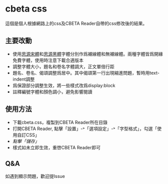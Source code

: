 # cbeta css

這個是個人根據網路上的css及CBETA Reader自帶的css修改後的結果。

## 主要改動

- 使用[思源宋體](https://github.com/adobe-fonts/source-han-serif/tree/release)和[思源黑體](https://github.com/adobe-fonts/source-han-sans)字體分別作爲襯線體和無襯線體。兩種字體皆爲開緣免費字體，使用時注意下載合適版本
- 調整字體大小，題名和卷名字體調大，正文單倍行距
- 題名、卷名、偈頌調整爲居中。其中偈頌第一行出現縮進問題，暫時用text-indent調整
- 爲保證部分調整生效，將一些樣式改爲display:block
- 註釋編號字體和顏色調小，避免影響閱讀

## 使用方法

- 下載cbeta.css，複製到CBETA Reader所在目錄
- 打開CBETA Reader, 點擊「設置」-˃「選項設定」-˃「字型格式」，勾選「使用自訂CSS」
- *點擊「儲存」*
- 樣式如未立即生效，重啓CBETA Reader即可

## Q&A

如遇到顯示問題，歡迎提Issue
